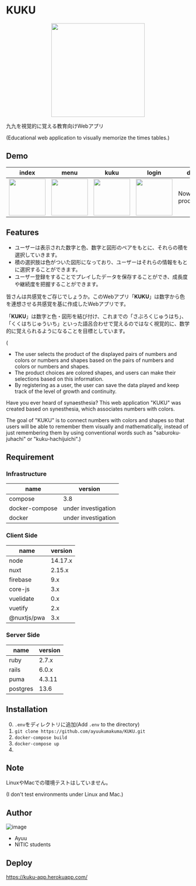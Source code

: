 # KUKU
<p align="center">
 <a href="http://kuku-app.herokuapp.com/" target="_blank">
  <img src="https://user-images.githubusercontent.com/67136466/166087357-6d2b873f-66d8-4513-9bdb-455e825e46de.svg" width="256px">
 </a>
</p>

九九を視覚的に覚える教育向けWebアプリ

(Educational web application to visually memorize the times tables.)

## Demo
|index|menu|kuku|login|data|
|---|---|---|---|---|
|<img src="https://user-images.githubusercontent.com/67136466/166092268-4be0d95c-640e-4d96-bafe-5259dc5a1e66.png" width="100px">|<img src="https://user-images.githubusercontent.com/67136466/166092367-c610e68d-207d-43fa-a9b9-834376fc1481.png" width="100px">|<img src="https://user-images.githubusercontent.com/67136466/166092295-182543ca-c3a4-41a2-bebd-5b5c70a3a4c7.png" width="100px">|<img src="https://user-images.githubusercontent.com/67136466/166092435-cbb8b4c9-edcb-4840-8d7d-e0884892fd8f.png" width="100px">|Now in production

## Features
- ユーザーは表示された数字と色、数字と図形のペアをもとに、それらの積を選択していきます。
- 積の選択肢は色がついた図形になっており、ユーザーはそれらの情報をもとに選択することができます。
- ユーザー登録をすることでプレイしたデータを保存することができ、成長度や継続度を把握することができます。

皆さんは共感覚をご存じでしょうか。このWebアプリ「**KUKU**」は数字から色を連想させる共感覚を基に作成したWebアプリです。

「**KUKU**」は数字と色・図形を結び付け、これまでの「さぶろくじゅうはち」、「くくはちじゅういち」といった語呂合わせで覚えるのではなく視覚的に、数学的に覚えられるようになることを目標としています。

(
- The user selects the product of the displayed pairs of numbers and colors or numbers and shapes based on the pairs of numbers and colors or numbers and shapes. 
- The product choices are colored shapes, and users can make their selections based on this information.
- By registering as a user, the user can save the data played and keep track of the level of growth and continuity.

Have you ever heard of synaesthesia? This web application "KUKU" was created based on synesthesia, which associates numbers with colors.

The goal of "KUKU" is to connect numbers with colors and shapes so that users will be able to remember them visually and mathematically, instead of just remembering them by using conventional words such as "saburoku-juhachi" or "kuku-hachijuichi".)

## Requirement
### Infrastructure

|name|version|
|---|---|
|compose|3.8|
|docker-compose|under investigation|
|docker|under investigation|

### Client Side
|name|version|
|-------------|-------------|
|node|14.17.x|
|nuxt|2.15.x|
|firebase |9.x|
|core-js|3.x|
|vuelidate|0.x|
|vuetify|2.x|
|@nuxtjs/pwa|3.x|

### Server Side
|name|version|
|---|---|
|ruby|2.7.x|
|rails|6.0.x|
|puma|4.3.11|
|postgres|13.6|

## Installation
0. `.env`をディレクトリに追加(Add `.env` to the directory)
1. `git clone https://github.com/ayuukumakuma/KUKU.git`
2. `docker-compose build`
3. `docker-compose up`
4. 
## Note
LinuxやMacでの環境テストはしていません。

(I don't test environments under Linux and Mac.)

## Author
![image](https://user-images.githubusercontent.com/67136466/166094080-ab827dfa-719a-4f38-9010-cf139e31a0e9.png)

- Ayuu
- NITIC students

## Deploy
https://kuku-app.herokuapp.com/
